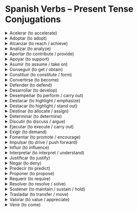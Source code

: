 <h1>Spanish Verbs – Present Tense Conjugations</h1>

<details>
  <summary>Acelerar (to accelerate)</summary>
  <table>
    <tr><th>Pronombre</th><th>Conjugación</th></tr>
    <tr><td>yo</td><td>acelero</td></tr>
    <tr><td>tú</td><td>aceleras</td></tr>
    <tr><td>él/ella/usted</td><td>acelera</td></tr>
    <tr><td>nosotros/as</td><td>aceleramos</td></tr>
    <tr><td>ellos/ellas/ustedes</td><td>aceleran</td></tr>
  </table>
</details>

<details>
  <summary>Adoptar (to adopt)</summary>
  <table>
    <tr><th>Pronombre</th><th>Conjugación</th></tr>
    <tr><td>yo</td><td>adopto</td></tr>
    <tr><td>tú</td><td>adoptas</td></tr>
    <tr><td>él/ella/usted</td><td>adopta</td></tr>
    <tr><td>nosotros/as</td><td>adoptamos</td></tr>
    <tr><td>ellos/ellas/ustedes</td><td>adoptan</td></tr>
  </table>
</details>

<details>
  <summary>Alcanzar (to reach / achieve)</summary>
  <table>
    <tr><th>Pronombre</th><th>Conjugación</th></tr>
    <tr><td>yo</td><td>alcanzo</td></tr>
    <tr><td>tú</td><td>alcanzas</td></tr>
    <tr><td>él/ella/usted</td><td>alcanza</td></tr>
    <tr><td>nosotros/as</td><td>alcanzamos</td></tr>
    <tr><td>ellos/ellas/ustedes</td><td>alcanzan</td></tr>
  </table>
</details>

<details>
  <summary>Analizar (to analyze)</summary>
  <table>
    <tr><th>Pronombre</th><th>Conjugación</th></tr>
    <tr><td>yo</td><td>analizo</td></tr>
    <tr><td>tú</td><td>analizas</td></tr>
    <tr><td>él/ella/usted</td><td>analiza</td></tr>
    <tr><td>nosotros/as</td><td>analizamos</td></tr>
    <tr><td>ellos/ellas/ustedes</td><td>analizan</td></tr>
  </table>
</details>

<details>
  <summary>Aportar (to contribute / provide)</summary>
  <table>
    <tr><th>Pronombre</th><th>Conjugación</th></tr>
    <tr><td>yo</td><td>aporto</td></tr>
    <tr><td>tú</td><td>aportas</td></tr>
    <tr><td>él/ella/usted</td><td>aporta</td></tr>
    <tr><td>nosotros/as</td><td>aportamos</td></tr>
    <tr><td>ellos/ellas/ustedes</td><td>aportan</td></tr>
  </table>
</details>

<details>
  <summary>Apoyar (to support)</summary>
  <table>
    <tr><th>Pronombre</th><th>Conjugación</th></tr>
    <tr><td>yo</td><td>apoyo</td></tr>
    <tr><td>tú</td><td>apoyas</td></tr>
    <tr><td>él/ella/usted</td><td>apoya</td></tr>
    <tr><td>nosotros/as</td><td>apoyamos</td></tr>
    <tr><td>ellos/ellas/ustedes</td><td>apoyan</td></tr>
  </table>
</details>

<details>
  <summary>Asumir (to assume / take on)</summary>
  <table>
    <tr><th>Pronombre</th><th>Conjugación</th></tr>
    <tr><td>yo</td><td>asumo</td></tr>
    <tr><td>tú</td><td>asumes</td></tr>
    <tr><td>él/ella/usted</td><td>asume</td></tr>
    <tr><td>nosotros/as</td><td>asumimos</td></tr>
    <tr><td>ellos/ellas/ustedes</td><td>asumen</td></tr>
  </table>
</details>

<details>
  <summary>Conseguir (to get / obtain)</summary>
  <table>
    <tr><th>Pronombre</th><th>Conjugación</th></tr>
    <tr><td>yo</td><td>consigo</td></tr>
    <tr><td>tú</td><td>consigues</td></tr>
    <tr><td>él/ella/usted</td><td>consigue</td></tr>
    <tr><td>nosotros/as</td><td>conseguimos</td></tr>
    <tr><td>ellos/ellas/ustedes</td><td>consiguen</td></tr>
  </table>
</details>

<details>
  <summary>Constituir (to constitute / form)</summary>
  <table>
    <tr><th>Pronombre</th><th>Conjugación</th></tr>
    <tr><td>yo</td><td>constituyo</td></tr>
    <tr><td>tú</td><td>constituyes</td></tr>
    <tr><td>él/ella/usted</td><td>constituye</td></tr>
    <tr><td>nosotros/as</td><td>constituimos</td></tr>
    <tr><td>ellos/ellas/ustedes</td><td>constituyen</td></tr>
  </table>
</details>

<details>
  <summary>Convertirse (to become)</summary>
  <table>
    <tr><th>Pronombre</th><th>Conjugación</th></tr>
    <tr><td>yo</td><td>me convierto</td></tr>
    <tr><td>tú</td><td>te conviertes</td></tr>
    <tr><td>él/ella/usted</td><td>se convierte</td></tr>
    <tr><td>nosotros/as</td><td>nos convertimos</td></tr>
    <tr><td>ellos/ellas/ustedes</td><td>se convierten</td></tr>
  </table>
</details>

<details>
  <summary>Defender (to defend)</summary>
  <table>
    <tr><th>Pronombre</th><th>Conjugación</th></tr>
    <tr><td>yo</td><td>defiendo</td></tr>
    <tr><td>tú</td><td>defiendes</td></tr>
    <tr><td>él/ella/usted</td><td>defiende</td></tr>
    <tr><td>nosotros/as</td><td>defendemos</td></tr>
    <tr><td>ellos/ellas/ustedes</td><td>defienden</td></tr>
  </table>
</details>

<details>
  <summary>Desarrollar (to develop)</summary>
  <table>
    <tr><th>Pronombre</th><th>Conjugación</th></tr>
    <tr><td>yo</td><td>desarrollo</td></tr>
    <tr><td>tú</td><td>desarrollas</td></tr>
    <tr><td>él/ella/usted</td><td>desarrolla</td></tr>
    <tr><td>nosotros/as</td><td>desarrollamos</td></tr>
    <tr><td>ellos/ellas/ustedes</td><td>desarrollan</td></tr>
  </table>
</details>

<details>
  <summary>Desempeñar (to perform / carry out)</summary>
  <table>
    <tr><th>Pronombre</th><th>Conjugación</th></tr>
    <tr><td>yo</td><td>desempeño</td></tr>
    <tr><td>tú</td><td>desempeñas</td></tr>
    <tr><td>él/ella/usted</td><td>desempeña</td></tr>
    <tr><td>nosotros/as</td><td>desempeñamos</td></tr>
    <tr><td>ellos/ellas/ustedes</td><td>desempeñan</td></tr>
  </table>
</details>

<details>
  <summary>Destacar (to highlight / emphasize)</summary>
  <table>
    <tr><th>Pronombre</th><th>Conjugación</th></tr>
    <tr><td>yo</td><td>destaco</td></tr>
    <tr><td>tú</td><td>destacas</td></tr>
    <tr><td>él/ella/usted</td><td>destaca</td></tr>
    <tr><td>nosotros/as</td><td>destacamos</td></tr>
    <tr><td>ellos/ellas/ustedes</td><td>destacan</td></tr>
  </table>
</details>

<details>
  <summary>Destacar (to highlight / stand out)</summary>
  <table>
    <tr><th>Pronombre</th><th>Conjugación</th></tr>
    <tr><td>yo</td><td>destaco</td></tr>
    <tr><td>tú</td><td>destacas</td></tr>
    <tr><td>él/ella/usted</td><td>destaca</td></tr>
    <tr><td>nosotros/as</td><td>destacamos</td></tr>
    <tr><td>ellos/ellas/ustedes</td><td>destacan</td></tr>
  </table>
</details>

<details>
  <summary>Destinar (to allocate / assign)</summary>
  <table>
    <tr><th>Pronombre</th><th>Conjugación</th></tr>
    <tr><td>yo</td><td>destino</td></tr>
    <tr><td>tú</td><td>destinas</td></tr>
    <tr><td>él/ella/usted</td><td>destina</td></tr>
    <tr><td>nosotros/as</td><td>destinamos</td></tr>
    <tr><td>ellos/ellas/ustedes</td><td>destinan</td></tr>
  </table>
</details>

<details>
  <summary>Determinar (to determine)</summary>
  <table>
    <tr><th>Pronombre</th><th>Conjugación</th></tr>
    <tr><td>yo</td><td>determino</td></tr>
    <tr><td>tú</td><td>determinas</td></tr>
    <tr><td>él/ella/usted</td><td>determina</td></tr>
    <tr><td>nosotros/as</td><td>determinamos</td></tr>
    <tr><td>ellos/ellas/ustedes</td><td>determinan</td></tr>
  </table>
</details>

<details>
  <summary>Discutir (to discuss / argue)</summary>
  <table>
    <tr><th>Pronombre</th><th>Conjugación</th></tr>
    <tr><td>yo</td><td>discuto</td></tr>
    <tr><td>tú</td><td>discutes</td></tr>
    <tr><td>él/ella/usted</td><td>discute</td></tr>
    <tr><td>nosotros/as</td><td>discutimos</td></tr>
    <tr><td>ellos/ellas/ustedes</td><td>discuten</td></tr>
  </table>
</details>

<details>
  <summary>Ejecutar (to execute / carry out)</summary>
  <table>
    <tr><th>Pronombre</th><th>Conjugación</th></tr>
    <tr><td>yo</td><td>ejecuto</td></tr>
    <tr><td>tú</td><td>ejecutas</td></tr>
    <tr><td>él/ella/usted</td><td>ejecuta</td></tr>
    <tr><td>nosotros/as</td><td>ejecutamos</td></tr>
    <tr><td>ellos/ellas/ustedes</td><td>ejecutan</td></tr>
  </table>
</details>

<details>
  <summary>Exigir (to demand)</summary>
  <table>
    <tr><th>Pronombre</th><th>Conjugación</th></tr>
    <tr><td>yo</td><td>exijo</td></tr>
    <tr><td>tú</td><td>exiges</td></tr>
    <tr><td>él/ella/usted</td><td>exige</td></tr>
    <tr><td>nosotros/as</td><td>
  </table>
</details>

<details>
  <summary>Fomentar (to promote / encourage)</summary>
  <table>
    <tr><th>Pronombre</th><th>Conjugación</th></tr>
    <tr><td>yo</td><td>fomento</td></tr>
    <tr><td>tú</td><td>fomentas</td></tr>
    <tr><td>él/ella/usted</td><td>fomenta</td></tr>
    <tr><td>nosotros/as</td><td>fomentamos</td></tr>
    <tr><td>ellos/ellas/ustedes</td><td>fomentan</td></tr>
  </table>
</details>

<details>
  <summary>Impulsar (to drive / push forward)</summary>
  <table>
    <tr><th>Pronombre</th><th>Conjugación</th></tr>
    <tr><td>yo</td><td>impulso</td></tr>
    <tr><td>tú</td><td>impulsas</td></tr>
    <tr><td>él/ella/usted</td><td>impulsa</td></tr>
    <tr><td>nosotros/as</td><td>impulsamos</td></tr>
    <tr><td>ellos/ellas/ustedes</td><td>impulsan</td></tr>
  </table>
</details>

<details>
  <summary>Influir (to influence)</summary>
  <table>
    <tr><th>Pronombre</th><th>Conjugación</th></tr>
    <tr><td>yo</td><td>influyo</td></tr>
    <tr><td>tú</td><td>influyes</td></tr>
    <tr><td>él/ella/usted</td><td>influye</td></tr>
    <tr><td>nosotros/as</td><td>influimos</td></tr>
    <tr><td>ellos/ellas/ustedes</td><td>influyen</td></tr>
  </table>
</details>

<details>
  <summary>Interpretar (to interpret / understand)</summary>
  <table>
    <tr><th>Pronombre</th><th>Conjugación</th></tr>
    <tr><td>yo</td><td>interpreto</td></tr>
    <tr><td>tú</td><td>interpretas</td></tr>
    <tr><td>él/ella/usted</td><td>interpreta</td></tr>
    <tr><td>nosotros/as</td><td>interpretamos</td></tr>
    <tr><td>ellos/ellas/ustedes</td><td>interpretan</td></tr>
  </table>
</details>

<details>
  <summary>Justificar (to justify)</summary>
  <table>
    <tr><th>Pronombre</th><th>Conjugación</th></tr>
    <tr><td>yo</td><td>justifico</td></tr>
    <tr><td>tú</td><td>justificas</td></tr>
    <tr><td>él/ella/usted</td><td>justifica</td></tr>
    <tr><td>nosotros/as</td><td>justificamos</td></tr>
    <tr><td>ellos/ellas/ustedes</td><td>justifican</td></tr>
  </table>
</details>

<details>
  <summary>Negar (to deny)</summary>
  <table>
    <tr><th>Pronombre</th><th>Conjugación</th></tr>
    <tr><td>yo</td><td>niego</td></tr>
    <tr><td>tú</td><td>niegas</td></tr>
    <tr><td>él/ella/usted</td><td>niega</td></tr>
    <tr><td>nosotros/as</td><td>negamos</td></tr>
    <tr><td>ellos/ellas/ustedes</td><td>niegan</td></tr>
  </table>
</details>

<details>
  <summary>Predecir (to predict)</summary>
  <table>
    <tr><th>Pronombre</th><th>Conjugación</th></tr>
    <tr><td>yo</td><td>predigo</td></tr>
    <tr><td>tú</td><td>predices</td></tr>
    <tr><td>él/ella/usted</td><td>predice</td></tr>
    <tr><td>nosotros/as</td><td>predecimos</td></tr>
    <tr><td>ellos/ellas/ustedes</td><td>predicen</td></tr>
  </table>
</details>

<details>
  <summary>Proponer (to propose)</summary>
  <table>
    <tr><th>Pronombre</th><th>Conjugación</th></tr>
    <tr><td>yo</td><td>propongo</td></tr>
    <tr><td>tú</td><td>propones</td></tr>
    <tr><td>él/ella/usted</td><td>propone</td></tr>
    <tr><td>nosotros/as</td><td>proponemos</td></tr>
    <tr><td>ellos/ellas/ustedes</td><td>proponen</td></tr>
  </table>
</details>

<details>
  <summary>Requerir (to require)</summary>
  <table>
    <tr><th>Pronombre</th><th>Conjugación</th></tr>
    <tr><td>yo</td><td>requiero</td></tr>
    <tr><td>tú</td><td>requieres</td></tr>
    <tr><td>él/ella/usted</td><td>requiere</td></tr>
    <tr><td>nosotros/as</td><td>requerimos</td></tr>
    <tr><td>ellos/ellas/ustedes</td><td>requieren</td></tr>
  </table>
</details>

<details>
  <summary>Resolver (to resolve / solve)</summary>
  <table>
    <tr><th>Pronombre</th><th>Conjugación</th></tr>
    <tr><td>yo</td><td>resuelvo</td></tr>
    <tr><td>tú</td><td>resuelves</td></tr>
    <tr><td>él/ella/usted</td><td>resuelve</td></tr>
    <tr><td>nosotros/as</td><td>resolvemos</td></tr>
    <tr><td>ellos/ellas/ustedes</td><td>resuelven</td></tr>
  </table>
</details>

<details>
  <summary>Sostener (to maintain / sustain / hold)</summary>
  <table>
    <tr><th>Pronombre</th><th>Conjugación</th></tr>
    <tr><td>yo</td><td>sostengo</td></tr>
    <tr><td>tú</td><td>sostienes</td></tr>
    <tr><td>él/ella/usted</td><td>sostiene</td></tr>
    <tr><td>nosotros/as</td><td>sostenemos</td></tr>
    <tr><td>ellos/ellas/ustedes</td><td>sostienen</td></tr>
  </table>
</details>

<details>
  <summary>Trasladar (to transfer / move)</summary>
  <table>
    <tr><th>Pronombre</th><th>Conjugación</th></tr>
    <tr><td>yo</td><td>traslado</td></tr>
    <tr><td>tú</td><td>trasladas</td></tr>
    <tr><td>él/ella/usted</td><td>traslada</td></tr>
    <tr><td>nosotros/as</td><td>trasladamos</td></tr>
    <tr><td>ellos/ellas/ustedes</td><td>trasladan</td></tr>
  </table>
</details>

<details>
  <summary>Valorar (to value / appreciate)</summary>
  <table>
    <tr><th>Pronombre</th><th>Conjugación</th></tr>
    <tr><td>yo</td><td>valoro</td></tr>
    <tr><td>tú</td><td>valoras</td></tr>
    <tr><td>él/ella/usted</td><td>valora</td></tr>
    <tr><td>nosotros/as</td><td>valoramos</td></tr>
    <tr><td>ellos/ellas/ustedes</td><td>valoran</td></tr>
  </table>
</details>

<details>
  <summary>Venir (to come)</summary>
  <table>
    <tr><th>Pronombre</th><th>Conjugación</th></tr>
    <tr><td>yo</td><td>vengo</td></tr>
    <tr><td>tú</td><td>vienes</td></tr>
    <tr><td>él/ella/usted</td><td>viene</td></tr>
    <tr><td>nosotros/as</td><td>venimos</td></tr>
    <tr><td>ellos/ellas/ustedes</td><td>vienen</td></tr>
  </table>
</details>
